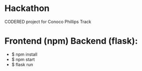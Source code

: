 # Hackathon
CODERED project for Conoco Phillips Track

# Frontend (npm) Backend (flask):
- $ npm install
- $ npm start
- $ flask run
